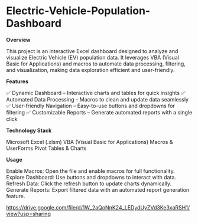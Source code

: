 # Electric-Vehicle-Population-Dashboard
**Overview**

This project is an interactive Excel dashboard designed to analyze and visualize Electric Vehicle (EV) population data. It leverages VBA (Visual Basic for Applications) and macros to automate data processing, filtering, and visualization, making data exploration efficient and user-friendly.

**Features**

✅ Dynamic Dashboard – Interactive charts and tables for quick insights
✅ Automated Data Processing – Macros to clean and update data seamlessly
✅ User-friendly Navigation – Easy-to-use buttons and dropdowns for filtering
✅ Customizable Reports – Generate automated reports with a single click

**Technology Stack**

Microsoft Excel (.xlsm)
VBA (Visual Basic for Applications)
Macros & UserForms
Pivot Tables & Charts

**Usage**

Enable Macros: Open the file and enable macros for full functionality.
Explore Dashboard: Use buttons and dropdowns to interact with data.
Refresh Data: Click the refresh button to update charts dynamically.
Generate Reports: Export filtered data with an automated report generation feature.

https://drive.google.com/file/d/1W_2aQoNnK24_LEDydUyZVd3Ke3xaRSH1/view?usp=sharing
